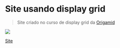 # Site usando display grid
> Site criado no curso de display grid da [Origamid](https://www.youtube.com/watch?v=hKXOVD2Yrj8&t=5854s)


![](/img/print.gif)

[Site](https://filipemulin.github.io/Curso-de-Display-grid/)